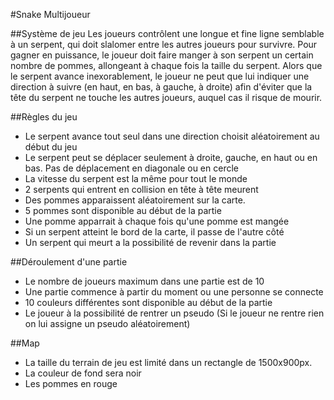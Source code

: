#Snake Multijoueur

##Système de jeu
Les joueurs contrôlent une longue et fine ligne semblable à un serpent, qui doit slalomer entre les autres joueurs pour survivre. Pour gagner en puissance, le joueur doit faire manger à son serpent un certain nombre de pommes, allongeant à chaque fois la taille du serpent. Alors que le serpent avance inexorablement, le joueur ne peut que lui indiquer une direction à suivre (en haut, en bas, à gauche, à droite) afin d'éviter que la tête du serpent ne touche les autres joueurs, auquel cas il risque de mourir.

##Règles du jeu
- Le serpent avance tout seul dans une direction choisit aléatoirement au début du jeu
- Le serpent peut se déplacer seulement à droite, gauche, en haut ou en bas. Pas de déplacement en diagonale ou en cercle
- La vitesse du serpent est la même pour tout le monde
- 2 serpents qui entrent en collision en tête à tête meurent
- Des pommes apparaissent aléatoirement sur la carte.
- 5 pommes sont disponible au début de la partie
- Une pomme apparrait à chaque fois qu'une pomme est mangée
- Si un serpent atteint le bord de la carte, il passe de l'autre côté
- Un serpent qui meurt a la possibilité de revenir dans la partie

##Déroulement d'une partie
- Le nombre de joueurs maximum dans une partie est de 10
- Une partie commence à partir du moment ou une personne se connecte
- 10 couleurs différentes sont disponible au début de la partie
- Le joueur à la possibilité de rentrer un pseudo (Si le joueur ne rentre rien on lui assigne un pseudo aléatoirement)

##Map
- La taille du terrain de jeu est limité dans un rectangle de 1500x900px.
- La couleur de fond sera noir
- Les pommes en rouge
